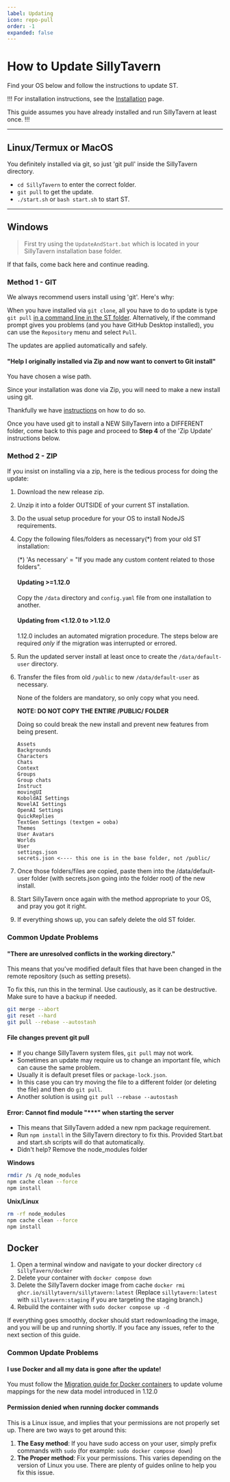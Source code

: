 ```yaml
---
label: Updating
icon: repo-pull
order: -1
expanded: false
---
```


# How to Update SillyTavern

Find your OS below and follow the instructions to update ST.

!!! For installation instructions, see the [Installation](/Installation/index.md) page.

This guide assumes you have already installed and run SillyTavern at least once.
!!!

----

## Linux/Termux or MacOS

You definitely installed via git, so just 'git pull' inside the SillyTavern directory.

- `cd SillyTavern` to enter the correct folder.
- `git pull` to get the update.
- `./start.sh` or `bash start.sh` to start ST.

----

## Windows

>First try using the `UpdateAndStart.bat` which is located in your SillyTavern installation base folder.

If that fails, come back here and continue reading.

### Method 1 - GIT

We always recommend users install using 'git'. Here's why:

When you have installed via `git clone`, all you have to do to update is type `git pull` [in a command line in the ST folder](https://www.google.com/search?q=how+to+open+command+prompt+in+a+folder).
Alternatively, if the command prompt gives you problems (and you have GitHub Desktop installed), you can use the `Repository` menu and select `Pull`.

The updates are applied automatically and safely.

#### "Help I originally installed via Zip and now want to convert to Git install"

You have chosen a wise path.

Since your installation was done via Zip, you will need to make a new install using git.

Thankfully we have [instructions](/Installation/Windows.md) on how to do so.

Once you have used git to install a NEW SillyTavern into a DIFFERENT folder, come back to this page and proceed to **Step 4** of the 'Zip Update' instructions below.

### Method 2 - ZIP

If you insist on installing via a zip, here is the tedious process for doing the update:

1. Download the new release zip.
2. Unzip it into a folder OUTSIDE of your current ST installation.
3. Do the usual setup procedure for your OS to install NodeJS requirements.

4. Copy the following files/folders as necessary(*) from your old ST installation:

    (*) 'As necessary' = "If you made any custom content related to those folders".
    
    #### Updating >=1.12.0
    
    Copy the `/data` directory and `config.yaml` file from one installation to another.
    
    #### Updating from <1.12.0 to >1.12.0
    
    1.12.0 includes an automated migration procedure. The steps below are required *only* if the migration was interrupted or errored.

5. Run the updated server install at least once to create the `/data/default-user` directory.
6. Transfer the files from old `/public` to new `/data/default-user` as necessary.
    
    None of the folders are mandatory, so only copy what you need.
    
    **NOTE: DO NOT COPY THE ENTIRE /PUBLIC/ FOLDER**
    
    Doing so could break the new install and prevent new features from being present.
    
    ```plaintext
    Assets
    Backgrounds
    Characters
    Chats
    Context
    Groups
    Group chats
    Instruct
    movingUI
    KoboldAI Settings
    NovelAI Settings
    OpenAI Settings
    QuickReplies
    TextGen Settings (textgen = ooba)
    Themes
    User Avatars
    Worlds
    User
    settings.json
    secrets.json <---- this one is in the base folder, not /public/
    ```

7. Once those folders/files are copied, paste them into the /data/default-user folder (with secrets.json going into the folder root) of the new install.
8. Start SillyTavern once again with the method appropriate to your OS, and pray you got it right.
9. If everything shows up, you can safely delete the old ST folder.

### Common Update Problems

#### "There are unresolved conflicts in the working directory."

This means that you've modified default files that have been changed in the remote repository (such as setting presets).

To fix this, run this in the terminal. Use cautiously, as it can be destructive. Make sure to have a backup if needed.

```bash
git merge --abort
git reset --hard
git pull --rebase --autostash
```

#### File changes prevent git pull

- If you change SillyTavern system files, `git pull` may not work.
- Sometimes an update may require us to change an important file, which can cause the same problem.
- Usually it is default preset files or `package-lock.json`.
- In this case you can try moving the file to a different folder (or deleting the file) and then do `git pull`.
- Another solution is using `git pull --rebase --autostash`

#### Error: Cannot find module "***" when starting the server

- This means that SillyTavern added a new npm package requirement.
- Run `npm install` in the SillyTavern directory to fix this. Provided Start.bat and start.sh scripts will do that automatically.
- Didn't help? Remove the node_modules folder

**Windows**

```bash
rmdir /s /q node_modules
npm cache clean --force
npm install
```

**Unix/Linux**

```bash
rm -rf node_modules
npm cache clean --force
npm install
```

## Docker

1. Open a terminal window and navigate to your docker directory `cd SillyTavern/docker`
2. Delete your container with `docker compose down`
3. Delete the SillyTavern docker image from cache `docker rmi ghcr.io/sillytavern/sillytavern:latest` (Replace `sillytavern:latest` with `sillytavern:staging` if you are targeting the staging branch.)
4. Rebuild the container with `sudo docker compose up -d`

If everything goes smoothly, docker should start redownloading the image, and you will be up and running shortly. If you face any issues, refer to the next section of this guide.

### Common Update Problems
#### I use Docker and all my data is gone after the update!

You must follow the [Migration guide for Docker containers](/Installation/Updating/ST-1.12.0-Migration-Guide.md#containerized-docker-installs)
 to update volume mappings for the new data model introduced in 1.12.0

#### Permission denied when running docker commands

This is a Linux issue, and implies that your permissions are not properly set up. There are two ways to get around this:

1. **The Easy method**: If you have sudo access on your user, simply prefix commands with `sudo` (for example: `sudo docker compose down`) 
2. **The Proper method**: Fix your permissions. This varies depending on the version of Linux you use. There are plenty of guides online to help you fix this issue.
